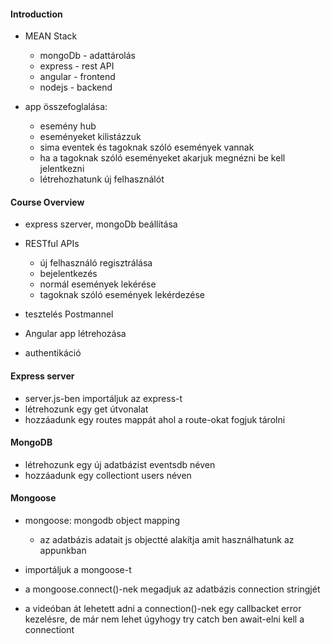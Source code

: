 #### Introduction

- MEAN Stack

  - mongoDb - adattárolás
  - express - rest API
  - angular - frontend
  - nodejs - backend

- app összefoglalása:

  - esemény hub
  - eseményeket kilistázzuk
  - sima eventek és tagoknak szóló események vannak
  - ha a tagoknak szóló eseményeket akarjuk megnézni be kell jelentkezni
  - létrehozhatunk új felhasználót

#### Course Overview

- express szerver, mongoDb beállítása

- RESTful APIs

  - új felhasználó regisztrálása
  - bejelentkezés
  - normál események lekérése
  - tagoknak szóló események lekérdezése

- tesztelés Postmannel
- Angular app létrehozása
- authentikáció

#### Express server

- server.js-ben importáljuk az express-t
- létrehozunk egy get útvonalat
- hozzáadunk egy routes mappát ahol a route-okat fogjuk tárolni

#### MongoDB

- létrehozunk egy új adatbázist eventsdb néven
- hozzáadunk egy collectiont users néven

#### Mongoose

- mongoose: mongodb object mapping

  - az adatbázis adatait js objectté alakítja amit használhatunk az appunkban

- importáljuk a mongoose-t
- a mongoose.connect()-nek megadjuk az adatbázis connection stringjét
- a videóban át lehetett adni a connection()-nek egy callbacket error kezelésre, de már nem lehet úgyhogy try catch ben await-elni kell a connectiont
